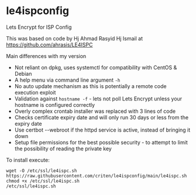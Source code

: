 # le4ispconfig
Lets Encrypt for ISP Config

This was based on code by Hj Ahmad Rasyid Hj Ismail at https://github.com/ahrasis/LE4ISPC

Main differences with my version
 * Not reliant on dpkg, uses systemctl for compatibility with CentOS & Debian
 * A help menu via command line argument `-h`
 * No auto update mechanism as this is potentially a remote code execution exploit
 * Validation against `hostname -f` - lets not poll Lets Encrypt unless your hostname is configured correctly
 * Overly complex crontab installer was replaced with 3 lines of code
 * Checks certificate expiry date and will only run 30 days or less from the expiry date
 * Use certbot --webroot if the httpd service is active, instead of bringing it down
 * Setup file permissions for the best possible security - to attempt to limit the possibility of reading the private key
 
 To install execute:
 ```
 wget -O /etc/ssl/le4ispc.sh https://raw.githubusercontent.com/criten/le4ispconfig/main/le4ispc.sh
 chmod +x /etc/ssl/le4ispc.sh
 /etc/ssl/le4ispc.sh
 ```
